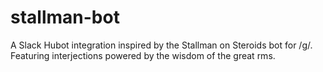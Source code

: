 # stallman-bot
A Slack Hubot integration inspired by the Stallman on Steroids bot for /g/. Featuring interjections powered by the wisdom of the great rms.
